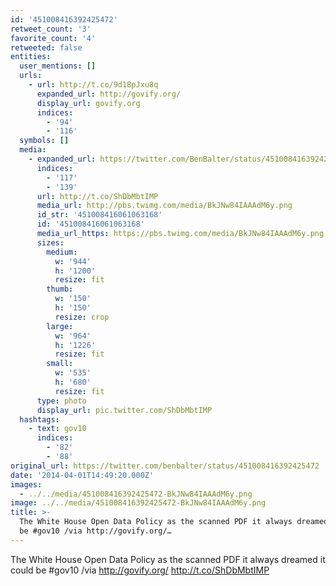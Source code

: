 ```yaml
---
id: '451008416392425472'
retweet_count: '3'
favorite_count: '4'
retweeted: false
entities:
  user_mentions: []
  urls:
    - url: http://t.co/9d1BpJxu8q
      expanded_url: http://govify.org/
      display_url: govify.org
      indices:
        - '94'
        - '116'
  symbols: []
  media:
    - expanded_url: https://twitter.com/BenBalter/status/451008416392425472/photo/1
      indices:
        - '117'
        - '139'
      url: http://t.co/ShDbMbtIMP
      media_url: http://pbs.twimg.com/media/BkJNw84IAAAdM6y.png
      id_str: '451008416061063168'
      id: '451008416061063168'
      media_url_https: https://pbs.twimg.com/media/BkJNw84IAAAdM6y.png
      sizes:
        medium:
          w: '944'
          h: '1200'
          resize: fit
        thumb:
          w: '150'
          h: '150'
          resize: crop
        large:
          w: '964'
          h: '1226'
          resize: fit
        small:
          w: '535'
          h: '680'
          resize: fit
      type: photo
      display_url: pic.twitter.com/ShDbMbtIMP
  hashtags:
    - text: gov10
      indices:
        - '82'
        - '88'
original_url: https://twitter.com/benbalter/status/451008416392425472
date: '2014-04-01T14:49:20.000Z'
images:
  - ../../media/451008416392425472-BkJNw84IAAAdM6y.png
image: ../../media/451008416392425472-BkJNw84IAAAdM6y.png
title: >-
  The White House Open Data Policy as the scanned PDF it always dreamed it could
  be #gov10 /via http://govify.org/…
---
```


The White House Open Data Policy as the scanned PDF it always dreamed it could be #gov10 /via http://govify.org/ http://t.co/ShDbMbtIMP